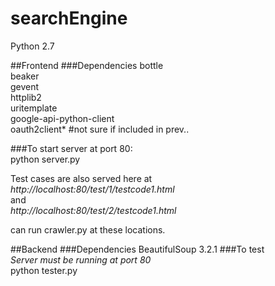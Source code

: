 # searchEngine
Python 2.7  

##Frontend
###Dependencies
bottle  
beaker  
gevent  
httplib2  
uritemplate  
google-api-python-client  
oauth2client* #not sure if included in prev..

###To start server at port 80:  
python server.py

Test cases are also served here at  
*http://localhost:80/test/1/testcode1.html*  
and  
*http://localhost:80/test/2/testcode1.html*

can run crawler.py at these locations. 

##Backend
###Dependencies
BeautifulSoup 3.2.1 
###To test  
*Server must be running at port 80*  
python tester.py
